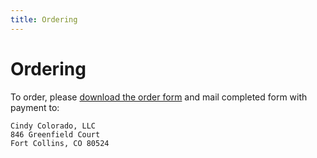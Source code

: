 ```yaml
---
title: Ordering
---
```


# Ordering

To order, please [download the order form](/hats/orderform.ps) and mail completed form with payment to:

    Cindy Colorado, LLC
    846 Greenfield Court
    Fort Collins, CO 80524
